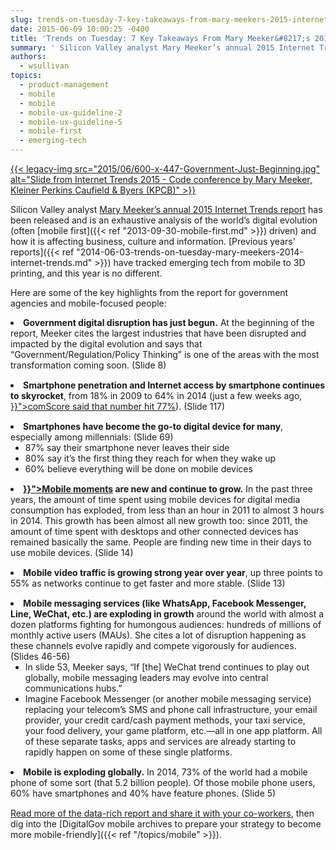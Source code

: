 ```yaml
---
slug: trends-on-tuesday-7-key-takeaways-from-mary-meekers-2015-internet-trends-report
date: 2015-06-09 10:00:25 -0400
title: 'Trends on Tuesday: 7 Key Takeaways From Mary Meeker&#8217;s 2015 Internet Trends Report'
summary: ' Silicon Valley analyst Mary Meeker’s annual 2015 Internet Trends report has been released and is an exhaustive analysis of the world’s digital evolution (often mobile first driven) and how it is affecting business, culture'
authors:
  - wsullivan
topics:
  - product-management
  - mobile
  - mobile
  - mobile-ux-guideline-2
  - mobile-ux-guideline-5
  - mobile-first
  - emerging-tech
---
```


[{{< legacy-img src="2015/06/600-x-447-Government-Just-Beginning.jpg" alt="Slide from Internet Trends 2015 - Code conference by Mary Meeker, Kleiner Perkins Caufield & Byers (KPCB)" >}}](https://s3.amazonaws.com/digitalgov/_legacy-img/2015/06/Government-Just-Beginning.jpg)

Silicon Valley analyst [Mary Meeker’s annual 2015 Internet Trends report](http://www.kpcb.com/internet-trends) has been released and is an exhaustive analysis of the world’s digital evolution (often [mobile first]({{< ref "2013-09-30-mobile-first.md" >}}) driven) and how it is affecting business, culture and information. [Previous years&#8217; reports]({{< ref "2014-06-03-trends-on-tuesday-mary-meekers-2014-internet-trends.md" >}}) have tracked emerging tech from mobile to 3D printing, and this year is no different.

Here are some of the key highlights from the report for government agencies and mobile-focused people:

<li style="margin-bottom: 15px">
  <strong>Government digital disruption has just begun.</strong> At the beginning of the report, Meeker cites the largest industries that have been disrupted and impacted by the digital evolution and says that “Government/Regulation/Policy Thinking” is one of the areas with the most transformation coming soon. (Slide 8)
</li>
<li style="margin-bottom: 15px">
  <strong>Smartphone penetration and Internet access by smartphone continues to skyrocket</strong>, from 18% in 2009 to 64% in 2014 (just a few weeks ago, <a href="{{< ref "2015-05-26-trends-on-tuesday-186-3-million-people-own-smartphones-in-the-u-s.md" >}}">comScore said that number hit 77%</a>). (Slide 117)
</li>
<li style="margin-bottom: 15px">
  <strong>Smartphones have become the go-to digital device for many</strong>, especially among millennials: (Slide 69) <ul>
    <li>
      87% say their smartphone never leaves their side
    </li>
    <li>
      80% say it’s the first thing they reach for when they wake up
    </li>
    <li>
      60% believe everything will be done on mobile devices
    </li>
  </ul>
</li>

<li style="margin-bottom: 15px">
  <strong><a href="{{< ref "2015-06-01-finding-the-best-mobile-moment-is-the-first-stepping-stone-to-anytime-anywhere-government.md" >}}">Mobile moments</a> are new and continue to grow.</strong> In the past three years, the amount of time spent using mobile devices for digital media consumption has exploded, from less than an hour in 2011 to almost 3 hours in 2014. This growth has been almost all new growth too: since 2011, the amount of time spent with desktops and other connected devices has remained basically the same. People are finding new time in their days to use mobile devices. (Slide 14)
</li>
<li style="margin-bottom: 15px">
  <strong>Mobile video traffic is growing strong year over year</strong>, up three points to 55% as networks continue to get faster and more stable. (Slide 13)
</li>
<li style="margin-bottom: 15px">
  <strong>Mobile messaging services (like WhatsApp, Facebook Messenger, Line, WeChat, etc.) are exploding in growth</strong> around the world with almost a dozen platforms fighting for humongous audiences: hundreds of millions of monthly active users (MAUs). She cites a lot of disruption happening as these channels evolve rapidly and compete vigorously for audiences. (Slides 46-56) <ul>
    <li>
      In slide 53, Meeker says, “If [the] WeChat trend continues to play out globally, mobile messaging leaders may evolve into central communications hubs.”
    </li>
    <li>
      Imagine Facebook Messenger (or another mobile messaging service) replacing your telecom’s SMS and phone call infrastructure, your email provider, your credit card/cash payment methods, your taxi service, your food delivery, your game platform, etc.—all in one app platform. All of these separate tasks, apps and services are already starting to rapidly happen on some of these single platforms.
    </li>
  </ul>
</li>

<li style="margin-bottom: 15px">
  <strong>Mobile is exploding globally.</strong> In 2014, 73% of the world had a mobile phone of some sort (that 5.2 billion people). Of those mobile phone users, 60% have smartphones and 40% have feature phones. (Slide 5)
</li>

[Read more of the data-rich report and share it with your co-workers](http://www.kpcb.com/internet-trends), then dig into the [DigitalGov mobile archives to prepare your strategy to become more mobile-friendly]({{< ref "/topics/mobile" >}}).

 